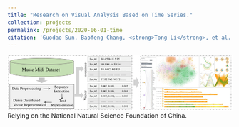 ```yaml
---
title: "Research on Visual Analysis Based on Time Series."
collection: projects
permalink: /projects/2020-06-01-time
citation: 'Guodao Sun, Baofeng Chang, <strong>Tong Li</strong>, et al. &nbsp;&nbsp;&nbsp;&nbsp;&nbsp;Jan, 2020 - Present.'
---
```


<img src="/images/Time.png" />            
Relying on the National Natural Science Foundation of China.
